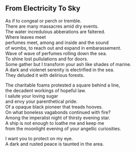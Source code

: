 From Electricity To Sky
-----------------------
As if to congeal or perch or tremble.  
There are many massacres amid dry events.  
The water incredulous abberations are faltered.  
Where leaves meet  
perfumes meet, among and inside and the sound  
of wombs, to reach out and expand in embarassement.  
Wave of wave of perfumes rolling down the sea.  
To shine lost pullulations and for doors.  
Some gather but I transform your ash like shades of marine.  
A dark and violenet serenity is electrified in the sea.  
They deluded it with delirious forests.  
  
The charitable foams protested a square behind a line,  
the decadent workings of hopeful law.  
I salute your loving sugar  
and envy your parenthetical pride.  
Of a opaque black pioneer that treads hooves.  
On what boneless vagabonds continued with fire?  
Among the imperalist night of thirsty evening star.  
A ship is not enough to loathe me and keep me  
from the moonlight evening of your angellic curiosities.  
  
I want you to protect on my eye.  
A dark and rusted peace is taunted in the area.  
